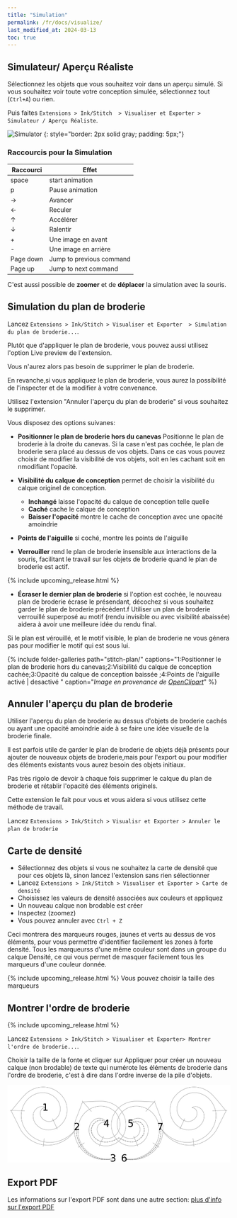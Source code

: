 ```yaml
---
title: "Simulation"
permalink: /fr/docs/visualize/
last_modified_at: 2024-03-13
toc: true
---
```

## Simulateur/ Aperçu Réaliste

Sélectionnez les objets que vous souhaitez voir dans un aperçu simulé. Si vous souhaitez voir toute votre conception simulée, sélectionnez tout (`Ctrl+A`) ou rien.

Puis faites `Extensions > Ink/Stitch  > Visualiser et Exporter > Simulateur / Aperçu Réaliste`.

![Simulator](/assets/images/docs/en/simulator.jpg)
{: style="border: 2px solid gray; padding: 5px;"}

### Raccourcis pour la Simulation 

Raccourci | Effet
-------- | --------
<key>space</key> | start animation
<key>p</key> | Pause animation
<key>→</key> | Avancer
<key>←</key> | Reculer
<key>↑</key> | Accélérer
<key>↓</key> | Ralentir
<key>+</key> | Une image en avant
<key>-</key> | Une image en arrière
<key>Page down</key> | Jump to previous command
<key>Page up</key> | Jump to next command

C'est aussi possible de **zoomer** et de **déplacer** la simulation avec la souris.

## Simulation du plan de broderie

Lancez `Extensions > Ink/Stitch > Visualiser et Exporter  > Simulation du plan de broderie...`.

Plutôt que d'appliquer le plan de broderie, vous pouvez aussi utilisez l'option Live preview de l'extension. 

Vous n'aurez alors pas besoin de supprimer le plan de broderie. 

En revanche,si vous appliquez le plan de broderie, vous aurez la possibilité de l'inspecter et de la modifier à votre convenance. 

Utilisez l'extension "Annuler l'aperçu du plan de broderie" si vous souhaitez le supprimer.

Vous disposez des options suivanes:
* **Positionner le plan de broderie hors du canevas** Positionne le plan de broderie  à la droite du canevas. Si la case n'est pas cochée, le plan de broderie sera placé au dessus de vos objets. Dans ce cas vous pouvez choisir de modifier la visibilité de vos objets, soit en les cachant soit en nmodifiant l'opacité.
* **Visibilité du calque de conception** permet de choisir la visibilité du calque originel de conception.
  * **Inchangé** laisse l'opacité du calque de conception telle quelle
  * **Caché** cache le calque de conception
  * **Baisser l'opacité** montre le cache de conception avec une opacité amoindrie
 
* **Points de l'aiguille** si coché, montre les points de l'aiguille
* **Verrouiller** rend le plan de broderie insensible aux interactions de la souris, facilitant le travail sur les objets de broderie quand le plan de broderie est actif.

{% include upcoming_release.html %}
* **Écraser le dernier plan de broderie** si l'option est cochée, le nouveau plan de broderie écrase le présendant, décochez si vous souhaitez garder le plan de broderie précédent.f
Utiliser un plan de broderie verrouillé superposé au motif (rendu invisible ou avec visibilité abaissée) aidera à avoir une meilleure idée du rendu final.

Si le plan est vérouillé, et le motif visible, le plan de broderie ne vous génera pas pour modifier le motif qui est sous lui.



{% include folder-galleries path="stitch-plan/" captions="1:Positionner le plan de broderie hors du canevas;2:Visibilité du calque de conception cachée;3:Opacité du calque de conception baissée ;4:Points de l'aiguille activé | desactivé " caption="<i>Image en provenance de [OpenClipart](https://openclipart.org/detail/334596)</i>" %}

## Annuler l'aperçu du plan de broderie
Utiliser l'aperçu du plan de broderie au dessus d'objets de broderie cachés ou ayant une opacité amoindrie aide à se faire une idée visuelle de la broderie finale.

Il est parfois utile de garder le plan de broderie de objets déjà présents pour ajouter de nouveaux objets de broderie,mais pour l'export ou pour modifier des éléments existants vous aurez besoin des objets initiaux.

Pas très rigolo de devoir à chaque fois supprimer le calque du plan de broderie et rétablir l'opacité des éléments originels. 

Cette extension le fait pour vous et vous aidera si vous utilisez cette méthode de travail.


Lancez `Extensions > Ink/Stitch > Visualisr et Exporter > Annuler le plan de broderie`

## Carte de densité

* Sélectionnez des objets si vous ne souhaitez la carte de densité que pour ces objets là, sinon lancez l'extension sans rien sélectionner
* Lancez `Extensions > Ink/Stitch > Visualiser et Exporter > Carte de densité`
* Choisissez les valeurs de densité associées aux couleurs et appliquez
* Un nouveau calque non brodable est  créer
* Inspectez (zoomez)
* Vous pouvez annuler avec `Ctrl + Z`

Ceci montrera des marqueurs rouges, jaunes et verts au dessus de vos éléments, pour vous permettre d'identifier facilement les zones à forte densité. Tous les marqueurss d'une même couleur sont dans un groupe du calque Densité, ce qui vous permet de masquer facilement tous les marqueurs d'une couleur donnée.

{% include upcoming_release.html %} Vous pouvez choisir la taille des marqueurs

## Montrer l'ordre de broderie

{% include upcoming_release.html %}


Lancez `Extensions > Ink/Stitch > Visualiser et Exporter> Montrer l'ordre de broderie...`.

Choisir la taille de la fonte et cliquer sur  Appliquer pour créer un nouveau calque (non brodable) de texte qui numérote les éléments de broderie dans l'ordre de broderie, c'est à dire dans l'ordre  inverse de la  pile d'objets.


![Display stacking order](/assets/images/docs/stacking_order.png)

## Export PDF

Les informations sur l'export PDF sont dans une autre section: [plus d'info sur l'export PDF](/fr/docs/print-pdf)
